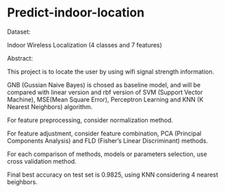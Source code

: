 # Predict-indoor-location
Dataset: 

Indoor Wireless Localization (4 classes and 7 features)

Abstract:

This project is to locate the user by using wifi signal strength information. 

GNB (Gussian Naive Bayes) is chosed as baseline model, and will be compared with linear version and rbf version of SVM (Support Vector Machine), MSE(Mean Square Error), Perceptron Learning and KNN (K Nearest Neighbors) algorithm.

For feature preprocessing, consider normalization method. 

For feature adjustment, consider feature combination, PCA (Principal Components Analysis) and FLD (Fisher’s Linear Discriminant) methods.

For each comparison of methods, models or parameters selection, use cross validation method. 

Final best accuracy on test set is 0.9825, using KNN considering 4 nearest beighbors.
